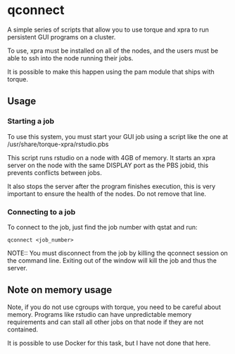 qconnect
========
A simple series of scripts that allow you to use
torque and xpra to run persistent GUI programs on 
a cluster.

To use, xpra must be installed on all of the nodes, 
and the users must be able to ssh into the node running
their jobs.

It is possible to make this happen using the pam module
that ships with torque.

Usage
-----

### Starting a job
To use this system, you must start your GUI job using a 
script like the one at /usr/share/torque-xpra/rstudio.pbs

This script runs rstudio on a node with 4GB of memory. It 
starts an xpra server on the node with the same DISPLAY port
as the PBS jobid, this prevents conflicts between jobs.

It also stops the server after the program finishes execution,
this is very important to ensure the health of the nodes. Do
not remove that line.

### Connecting to a job
To connect to the job, just find the job number with qstat 
and run:

    qconnect <job_number>

NOTE:: You must disconnect from the job by killing the 
qconnect session on the command line. Exiting out of the 
window will kill the job and thus the server.

Note on memory usage
--------------------
Note, if you do not use cgroups with torque, you need to be 
careful about memory. Programs like rstudio can have unpredictable 
memory requirements and can stall all other jobs on that node 
if they are not contained.

It is possible to use Docker for this task, but I have not
done that here.

